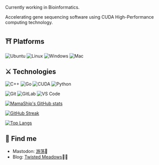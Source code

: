 Currently working in Bioinformatics.

Accelerating gene sequencing software using CUDA High-Performance computing technology. 

## ⛩ Platforms

![Ubuntu](https://img.shields.io/badge/Ubuntu-E95420?style=for-the-badge&logo=ubuntu&logoColor=white)
![Linux](https://img.shields.io/badge/Linux-FCC624?style=for-the-badge&logo=linux&logoColor=black)
![Windows](https://img.shields.io/badge/Windows-0078D6?style=for-the-badge&logo=windows&logoColor=white)
![Mac](https://img.shields.io/badge/MacOS-000000?style=for-the-badge&logo=Apple&logoColor=white)

## ⚔️ Technologies

![C++](https://img.shields.io/badge/-C++-00599C?style=flat-square&logo=c)
![Go](https://img.shields.io/badge/-go-%23E44D27?style=flat-square&logo=go&logoColor=ffffff)
![CUDA](https://img.shields.io/badge/-CUDA-%76B900?style=flat-square&logo=NVIDIA&logoColor=ffffff)
![Python](https://img.shields.io/badge/-Python-black?style=flat-square&logo=Python)

![Git](https://img.shields.io/badge/-Git-black?style=flat-square&logo=git)
![GitLab](https://img.shields.io/badge/-GitLab-FCA121?style=flat-square&logo=gitlab)
![VS Code](https://img.shields.io/badge/-VSCode-%23007ACC?style=flat-square&logo=visual-studio-code)


[![MamaShip's GitHub stats](https://github-readme-stats.vercel.app/api?username=MamaShip)](https://github.com/anuraghazra/github-readme-stats)

[![GitHub Streak](https://github-readme-streak-stats.herokuapp.com?user=MamaShip&date_format=%5BY.%5Dn.j)](https://git.io/streak-stats)

[![Top Langs](https://github-readme-stats.vercel.app/api/top-langs/?username=MamaShip)](https://github.com/anuraghazra/github-readme-stats)

## 👀 Find me

- Mastodon: [游荡](https://utopia.cool/@twisted)🐘
- Blog: [Twisted Meadows](https://www.twisted-meadows.com/)✍🏾
